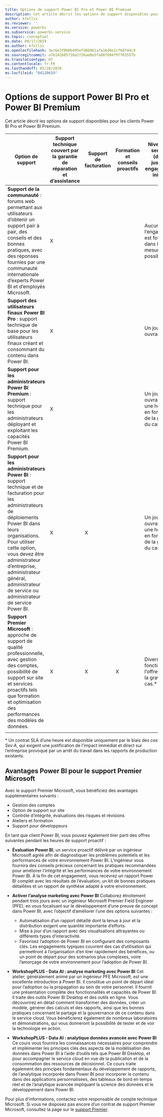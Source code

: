 ```yaml
---
title: Options de support Power BI Pro et Power BI Premium
description: Cet article décrit les options de support disponibles pour les clients Power BI Pro et Power BI Premium.
author: kfollis
ms.reviewer: ''
ms.service: powerbi
ms.subservice: powerbi-service
ms.topic: conceptual
ms.date: 09/17/2019
ms.author: kfollis
ms.openlocfilehash: 3ec6e3f060b495efd6b961a7a16d8e1cf68f44c9
ms.sourcegitcommit: a7b142685738a2f26ae0a5fa08f894f9ff03557b
ms.translationtype: HT
ms.contentlocale: fr-FR
ms.lasthandoff: 05/28/2020
ms.locfileid: "84120619"
---
```

# <a name="power-bi-pro-and-power-bi-premium-support-options"></a>Options de support Power BI Pro et Power BI Premium

Cet article décrit les options de support disponibles pour les clients Power BI Pro et Power BI Premium.

| **Option de support** | **Support technique couvert par la garantie de réparation et d’assistance** | **Support de facturation** | **Formation et conseils proactifs** | **Niveau de service <br>(délai jusqu’à engagement initial)** | **Canal de support** |
| --- | --- | --- | --- | --- | --- |
| **Support de la communauté** : forums web permettant aux utilisateurs d’obtenir un support pair à pair, des conseils et des bonnes pratiques, avec des réponses fournies par une communauté internationale d’experts Power BI et d’employés Microsoft. | X |   |   | Aucun, l’engagement est fourni dans la mesure du possible. | [Communauté Power BI](https://community.powerbi.com) |
| **Support des utilisateurs finaux Power BI Pro** : support technique de base pour les utilisateurs finaux créant et consommant du contenu dans Power BI. | X |   |   | Un jour ouvrable. | [Site de support Power BI](https://support.powerbi.com)  |
| **Support pour les administrateurs Power BI Premium** : support technique pour les administrateurs déployant et exploitant les capacités Power BI Premium. | X |   |   | Un jour ouvrable ou une heure, en fonction de la gravité du cas.\* | [Site de support Power BI](https://support.powerbi.com)<br>OR<br>[Centre d’administration Microsoft 365](https://portal.office.com/adminportal)<br>OR<br> Mode |
| **Support pour les administrateurs Power BI** : support technique et de facturation pour les administrateurs de déploiements Power BI dans leurs organisations.  Pour utiliser cette option, vous devez être administrateur d’entreprise, administrateur général, administrateur de service ou administrateur de service Power BI. | X | X |   | Un jour ouvrable ou une heure, en fonction de la gravité du cas.\* | [Centre d’administration Microsoft 365](https://portal.office.com/adminportal)<br>OR<br> Mode |
| **Support Premier Microsoft** : approche de support de qualité professionnelle, avec gestion des comptes, possibilité de support sur site et services proactifs tels que formation et optimisation des performances des modèles de données. | X | X | X | Divers, en fonction de l’offre et de la gravité du cas.\* | Responsable de compte technique <br>OR<br> [Centre d’administration Microsoft 365](https://portal.office.com/adminportal) |
| | | | | | |

\* Un contrat SLA d’une heure est disponible uniquement par le biais des _cas Sev A_, qui exigent une justification de l’impact immédiat et direct sur l’entreprise provoqué par un arrêt du travail dans les rapports de production existants.

## <a name="power-bi-benefits-for-microsoft-premier-support"></a>Avantages Power BI pour le support Premier Microsoft

Avec le support Premier Microsoft, vous bénéficiez des avantages supplémentaires suivants :

- Gestion des comptes
- Option de support sur site
- Contrôle d’intégrité, évaluations des risques et révisions
- Ateliers et formation
- Support pour développeurs

En tant que client Power BI, vous pouvez également tirer parti des offres suivantes pendant les heures de support proactif :

 - **Évaluation Power BI**, un service proactif délivré par un ingénieur Microsoft agréé afin de diagnostiquer les problèmes potentiels et les performances de votre environnement Power BI. L’ingénieur vous fournira des conseils précieux concernant les pratiques recommandées pour améliorer l’intégrité et les performances de votre environnement Power BI. À la fin de cet engagement, vous recevrez un rapport Power BI complet avec les résultats de l’évaluation, un kit de bonnes pratiques détaillées et un rapport de synthèse adapté à votre environnement.

 - **Activer l’analyse marketing avec Power BI** Collaborez étroitement pendant trois jours avec un ingénieur Microsoft Premier Field Engineer (PFE), en vous focalisant sur le développement d’une preuve de concept dans Power BI, avec l’objectif d’améliorer l’une des options suivantes :
    - Automatisation d’un rapport détaillé dont la tenue à jour et la distribution exigent une quantité importante d’efforts.
    - Mise à jour d’un rapport avec des visualisations attrayantes ou différents types d’interactivité. 
    - Favorisez l’adoption de Power BI en configurant des composants clés. Les engagements typiques couvrent des cas d’utilisation qui permettront à l’organisation d’en tirer rapidement des bénéfices, ou un point de départ pour des scénarios plus complexes, voire l’amorçage de votre environnement pour l’adoption de Power BI.

  - **WorkshopPLUS - Data AI : analyse marketing avec Power BI** Cet atelier, généralement animé par un ingénieur PFE Microsoft, est une excellente introduction à Power BI. Il constitue un point de départ idéal pour l’adoption ou la propagation au sein de votre personnel.
Il fournit une présentation complète des fonctionnalités et capacités de Power BI. Il traite des outils Power BI Desktop et des outils en ligne. Vous découvrirez en détail comment transformer des données, créer un modèle, générer des calculs et des rapports, ainsi que les bonnes pratiques concernant le partage et la gouvernance de ce contenu dans le service cloud. Vous bénéficierez également de nombreux laboratoires et démonstrations, qui vous donneront la possibilité de tester et de voir la technologie en action.

  - **WorkshopPLUS - Data AI : analytique données avancée avec Power BI** Ce cours vous fournira les connaissances nécessaires pour comprendre et implémenter les principes clés des aspects de la modélisation des données dans Power BI à l’aide d’outils tels que Power BI Desktop, et pour accompagner le service cloud en vue de la publication et de la consommation des ressources de décisionnel. Ce cours traite également des principes fondamentaux du développement de rapports, de l’analytique incorporée dans Power BI pour incorporer le contenu dans des applications personnalisées, des tableaux de bord en temps réel et de l’analytique avancée impliquant la science des données et le développement dans Power BI.

Pour plus d’informations, contactez votre responsable de compte technique Microsoft. Si vous ne disposez pas encore d’un contrat de support Premier Microsoft, consultez la page sur le [support Premier](https://support.microsoft.com/premier).
